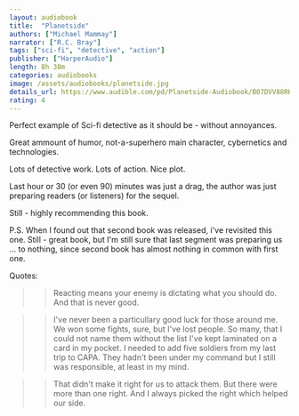 ```yaml
---
layout: audiobook
title:  "Planetside"
authors: ["Michael Mammay"]
narrator: ["R.C. Bray"]
tags: ["sci-fi", "detective", "action"]
publisher: ["HarperAudio"]
length: 8h 38m
categories: audiobooks
image: /assets/audiobooks/planetside.jpg
details_url: https://www.audible.com/pd/Planetside-Audiobook/B07DVV88RK
rating: 4
---
```


Perfect example of Sci-fi detective  as it should be - without annoyances.

Great ammount of humor, not-a-superhero main character, cybernetics and technologies. 

Lots of detective work. Lots of action. Nice plot.

Last hour or 30 (or even 90) minutes was just a drag, the author was just preparing readers (or listeners) for the sequel. 

Still - highly recommending this book.

P.S. When I found out that second book was released, i've revisited this one. Still - great book, but I'm still sure that last segment was preparing us ... to nothing, since second book has almost nothing in common with first one.


Quotes:

>> Reacting means your enemy is dictating what you should do. And that is never good.

>> I've never been a particullary good luck for those around me. We won some fights, sure, but I've lost people. So many, that I could not name them without the list I've kept laminated on a card in my pocket. I needed to add five soldiers from my last trip to CAPA. They hadn't been  under my command but I still was responsible, at least in my mind.      

>> That didn't make it right for us to attack them. But there were more than one right. And I always picked the right  which helped our side. 